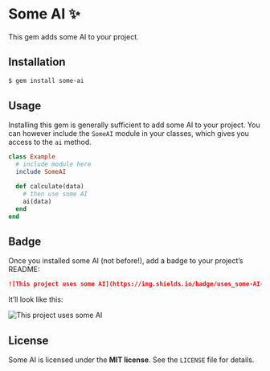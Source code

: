 # Some AI ✨

This gem adds some AI to your project.

## Installation

```bash
$ gem install some-ai
```

## Usage

Installing this gem is generally sufficient to add some AI to your project. You can however
include the `SomeAI` module in your classes, which gives you access to the `ai` method.

```ruby
class Example
  # include module here
  include SomeAI

  def calculate(data)
    # then use some AI
    ai(data)
  end
end
```

## Badge

Once you installed some AI (not before!), add a badge to your project’s README:

```markdown
![This project uses some AI](https://img.shields.io/badge/uses_some-AI-blue)
```

It’ll look like this:

![This project uses some AI](https://img.shields.io/badge/uses_some-AI-blue)

## License

Some AI is licensed under the **MIT license**. See the `LICENSE` file for details.
